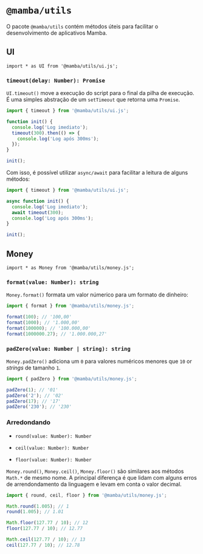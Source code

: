 # `@mamba/utils`

O pacote `@mamba/utils` contém métodos úteis para facilitar o desenvolvimento de aplicativos Mamba.

## UI

`import * as UI from '@mamba/utils/ui.js';`

### `timeout(delay: Number): Promise`

`UI.timeout()` move a execução do script para o final da pilha de execução. É uma simples abstração de um `setTimeout` que retorna uma `Promise`.

```js
import { timeout } from '@mamba/utils/ui.js';

function init() {
  console.log('Log imediato');
  timeout(300).then(() => {
    console.log('Log após 300ms');
  });
}

init();
```

Com isso, é possível utilizar `async/await` para facilitar a leitura de alguns métodos:

```js
import { timeout } from '@mamba/utils/ui.js';

async function init() {
  console.log('Log imediato');
  await timeout(300);
  console.log('Log após 300ms');
}

init();
```

## Money

`import * as Money from '@mamba/utils/money.js';`

### `format(value: Number): string`

`Money.format()` formata um valor númerico para um formato de dinheiro:

```js
import { format } from '@mamba/utils/money.js';

format(100); // '100,00'
format(1000); // '1.000,00'
format(100000); // '100.000,00'
format(1000000.27); // '1.000.000,27'
```

### `padZero(value: Number | string): string`

`Money.padZero()` adiciona um `0` para valores numéricos menores que `10` or _strings_ de tamanho `1`.

```js
import { padZero } from '@mamba/utils/money.js';

padZero(1); // '01'
padZero('2'); // '02'
padZero(17); // '17'
padZero('230'); // '230'
```

### Arredondando

- `round(value: Number): Number`

- `ceil(value: Number): Number`

- `floor(value: Number): Number`

`Money.round()`, `Money.ceil()`, `Money.floor()` são similares aos métodos `Math.*` de mesmo nome. A principal diferença é que lidam com alguns erros de arrendondamento da linguagem e levam em conta o valor decimal.

```js
import { round, ceil, floor } from '@mamba/utils/money.js';

Math.round(1.005); // 1
round(1.005); // 1.01

Math.floor(127.77 / 10); // 12
floor(127.77 / 10); // 12.77

Math.ceil(127.77 / 10); // 13
ceil(127.77 / 10); // 12.78
```
